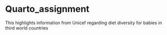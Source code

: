 # Quarto_assignment
This highlights information from Unicef regarding diet diversity for babies in third world countries
